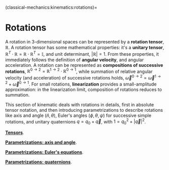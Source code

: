 (classical-mechanics:kinematics:rotations)=
# Rotations

A rotation in 3-dimensional spaces can be represented by a **rotation tensor**, $\mathbb{R}$. A rotation tensor has some mathematical properties: it's a **unitary tensor**, $\mathbb{R}^T \cdot \mathbb{R} = \mathbb{R} \cdot \mathbb{R}^T = \mathbb{I}$, and unit determinant, $|\mathbb{R}| = 1$.
From these properties, it immediately follows the definition of **angular velocity**, and angular acceleration. A rotation can be represented as **compositions of successive rotations**, $\mathbb{R}^{0\rightarrow 2} = \mathbb{R}^{1\rightarrow 2} \cdot \mathbb{R}^{0\rightarrow 1}$, while summation of relative angular velocity (and acceleration) of successive rotations holds, $\vec{\omega}^{0 \rightarrow 2} = \vec{\omega}^{1 \rightarrow 2} + \vec{\omega}^{0 \rightarrow 1}$. For small rotations, **linearization** provides a small-amplitude approximation: in the linearization limit, composition of rotations reduces to summation.

This section of kinematic deals with rotations in details, first in absolute tensor notation, and then introducing parametrizations to describe rotations like axis and angle $(\hat{n}, \theta)$, Euler's angles $(\phi, \theta, \psi)$ for successive simple rotations, and unitary quaternions $q = q_0 + \vec{q}$, with $1 = q_0^2 + |\vec{q}|^2$.

[**Tensors**](classical-mechanics:kinematics:rotations:tensor).

[**Parametrizations: axis and angle**](classical-mechanics:kinematics:rotations:axis-angle).

[**Parametrizations: Euler's equations**](classical-mechanics:kinematics:rotations:euler).

[**Parametrizations: quaternions**](classical-mechanics:kinematics:rotations:quaternions).

